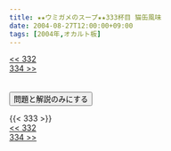```yaml
---
title: ★★ウミガメのスープ★★333杯目 猫缶風味
date: 2004-08-27T12:00:00+09:00
tags: [2004年,オカルト板]
---
```

<div class="th_left"><a href="../332"><< 332</a></div>
<div class="th_right"><a href="../334">334 >></a></div>
<br><br>
<script src="../../js/cupsoup.js"></script>
<form>
<input type="button" value="問題と解説のみにする" onClick="toggleCupsoup()">
</form>
{{< 333 >}}
<div class="th_left"><a href="../332"><< 332</a></div>
<div class="th_right"><a href="../334">334 >></a></div>